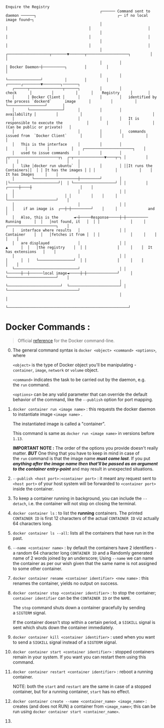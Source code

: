 
```text
                                                                                                                         Enquire the Registry                          
                                           ┌────── Command sent to daemon ──────┐                                     ┌─ if no local image found─┐                     
                                           │                                    │                                     │                          │                     
                                           │                                    │                                     │                          │                     
                                           │                                    │                                     │                          │                     
                                           │        ┌───────────────────┬───────▼───────┬───────────────────┐         │                          │                     
                                           │        │                   │ Docker Daemon─┼──────────┐        │         │                          │                     
                                           │        │                   └───────────────┘          │        │         │          ┌──────┌────────▼────────┐───────┐    
   ┌──────┬───────────────┬──────┐         │        │                                            check      │         │          │      │    Registry     │       │    
   │      │ Docker Client │      │         │        │   identified by the process `dockerd`      image      │         │          │      └─────────────────┘       │    
   │      └───────────────┘      │         │        │                                          availability │         │          │                                │    
   │                             │         │        │   It is responsible to execute the           │        │         │          │   (Can be public or private)   │    
   │                             │         │        │   commands issued from  `Docker Client`      │        │         │          │                                │    
   │   This is the interface     │         │        │                                              │        │         │          │    ┌──────────────────────┐    │    
   │   used to issue commands    │         │        │ ┌┬──────────────────────┬┐  ┌─┬──────────────▼────┬─┐ │         │          │    │                      │    │    
   │   like │docker run ubuntu`  │         │        │ ││It runs the Containers││  │ │ It has the images │ │ │         │          │    │    It has Images     │    │    
   │        └────────────────────┼─────────┘        │ │└──────────────────────┘│  │ └───────────────────┘ │ │         │    ┌─────┼────┼                      │    │    
   │                             │                  │ │                        │  │                       │ │         │    │     │    └──────────────────────┘    │    
   │                             │                  │ │                        │  │    if an image is  ┌──┼─┼─────────┘    │     │              and               │    
   │   Also, this is the       ◄─┼─────Response─────┼─┼────────── Running      │  │   │not found, it   │  │ │              │     │    ┌──────────────────────┐    │    
   │   interface where results   │                  │ │           Container    │  │   │fetches it from │  │ │              │     │    │                      │    │    
   │   are displayed             │                  │ │                 ▲      │  │   │the registry    │  │ │              │     │    │  It has extensions   │    │    
   │                             │                  │ │                 │      │  │   └────────────────┘  │ │              │     │    │                      │    │    
   └─────────────────────────────┘                  │ │                 └──────┼──┼──────local image◄─────┼─┼──────────────┘     │    └──────────────────────┘    │    
                                                    │ └────────────────────────┘  └───────────────────────┘ │                    └────────────────────────────────┘    
                                                    │                                                       │                                                          
                                                    └───────────────────────────────────────────────────────┘                                                          
```


# Docker Commands :
> Official [reference](https://docs.docker.com/engine/reference/commandline/container/) for the Docker command-line. 

0. The general command syntax is `docker <object> <command> <options>`, where 
   
   `<object>` is the type of Docker object you'll be manipulating - `container`, `image`, `network` or `volume` object.
   
   `<command>` indicates the task to be carried out by the daemon, e.g. the `run` command.
   
   `<options>` can be any valid parameter that can override the default behavior of the command, like the `--publish` option for port mapping.

1. `docker container run <image name>` : this requests the docker daemon to instantiate image `<image name>` .
   
   The instantiated image is called a "container".
   
   This command is same as `docker run <image name>` in versions before `1.13`. 
   
   **IMPORTANT NOTE :** 
	   The order of the options you provide doesn't really matter. 
	   ***BUT*** One thing that you have to keep in mind in case of the `run` command is that the image name ***must come last***. If you put ***anything after the image name then that'll be passed as an argument to the container entry-point*** and may result in unexpected situations.
   
2.   `--publish <host port>:<container port>` :  it meant any request sent to `<host port>` of your host system will be forwarded to `<container port>` inside the container‌.
3. To keep a container running in background, you can include the `--detach`, i.e. the container will not stop on closing the terminal.
4. `docker container ls` : to list the **running** containers. The printed `CONTAINER ID` is first 12 characters of the actual `CONTAINER ID` viz actually 64 characters long.
5. `docker container ls --all`: lists all the containers that have run in the past.
6. `--name <container name>` : by default the containers have 2 identifiers - a random 64 character long `CONTAINER ID` and a Randomly generated name of 2 words joined by an underscore; Using `--name` we can name the container as per our wish given that the same name is not assigned to some other container.
7. `docker container rename <container identifier> <new name>` : this renames the container, yields no output on success.
8. `docker container stop <container identifier>` : to stop the container; `container identifier` can be the `CONTAINER ID` or the `NAME`.
   
   The `stop` command shuts down a container gracefully by sending a `SIGTERM` signal. 
   
   If the container doesn't stop within a certain period, a `SIGKILL` signal is sent which shuts down the container immediately.
9. `docker container kill <container identifier>` : used when you want to send a `SIGKILL` signal instead of a `SIGTERM` signal.
10. `docker container start <container identifier>` : stopped containers remain in your system. If you want you can restart them using this command.
11. `docker container restart <container identifier>` : reboot a running container.
    
	NOTE: both the `start` and `restart` are the same in case of a stopped container, but for a running container, `start` has no effect.
12. `docker container create --name <container_name> <image_name>` : creates (and does not RUN) a container from `<image_name>`; this can be run using `docker container start <container_name>`.
13. 